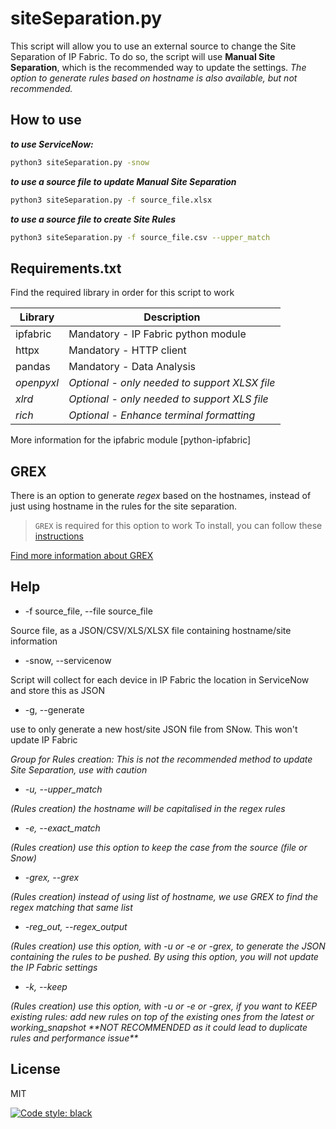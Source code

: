 # siteSeparation.py
This script will allow you to use an external source to change the Site Separation of IP Fabric.
To do so, the script will use **Manual Site Separation**, which is the recommended way to update the settings.
*The option to generate rules based on hostname is also available, but not recommended.*


## How to use

***to use ServiceNow:***
```sh
python3 siteSeparation.py -snow
```
***to use a source file to update Manual Site Separation***
```sh
python3 siteSeparation.py -f source_file.xlsx 
```
***to use a source file to create Site Rules***
```sh
python3 siteSeparation.py -f source_file.csv --upper_match
```

## Requirements.txt

Find the required library in order for this script to work

| Library | Description |
| ------ | ------ |
| ipfabric | Mandatory - IP Fabric python module |
| httpx | Mandatory - HTTP client |
| pandas | Mandatory - Data Analysis |
| *openpyxl* | *Optional - only needed to support XLSX file* |
| *xlrd* | *Optional - only needed to support XLS file* |
| *rich* | *Optional - Enhance terminal formatting* |

More information for the ipfabric module [python-ipfabric]

## GREX

There is an option to generate *regex* based on the hostnames, instead of just using hostname in the rules for the site separation.
> `GREX` is required for this option to work
> To install, you can follow these [instructions][grex_install]

[Find more information about GREX][grex_github]


## Help

- -f source_file, --file source_file

Source file, as a JSON/CSV/XLS/XLSX file containing hostname/site information
- -snow, --servicenow

Script will collect for each device in IP Fabric the location in ServiceNow and store this as JSON
- -g, --generate

use to only generate a new host/site JSON file from SNow. This won't update IP Fabric

*Group for Rules creation:*
*This is not the recommended method to update Site Separation, use with caution*

- *-u, --upper_match*

*(Rules creation) the hostname will be capitalised in the regex rules*
- *-e, --exact_match*

*(Rules creation) use this option to keep the case from the source (file or Snow)*
- *-grex, --grex*

*(Rules creation) instead of using list of hostname, we use GREX to find the regex matching that same list*
- *-reg_out, --regex_output*

*(Rules creation) use this option, with -u or -e or -grex, to generate the JSON containing the rules to be pushed. By using this option, you will not update the IP Fabric settings*
- *-k, --keep*

*(Rules creation) use this option, with -u or -e or -grex, if you want to KEEP existing rules: add new rules on top of the existing ones from the latest or working_snapshot \*\*NOT RECOMMENDED as it could lead to duplicate rules and performance issue\*\**


## License

MIT

[![Code style: black](https://img.shields.io/badge/code%20style-black-000000.svg)](https://github.com/psf/black)

[//]: # (These are reference links used in the body of this note and get stripped out when the markdown processor does its job. There is no need to format nicely because it shouldn't be seen. Thanks SO - http://stackoverflow.com/questions/4823468/store-comments-in-markdown-syntax)

   [ipfabric-python]: <https://github.com/community-fabric/python-ipfabric>
   [grex_github]: <https://github.com/pemistahl/grex>
   [grex_install]:<https://github.com/pemistahl/grex#how-to-install>
